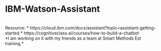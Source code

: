 # IBM-Watson-Assistant

<br>
Resource:
* https://cloud.ibm.com/docs/assistant?topic=assistant-getting-started
* https://cognitiveclass.ai/courses/how-to-build-a-chatbot
<br>
*I am working on it with my friends as a team at Smart Methods Est training.*
